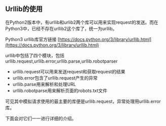 ## Urllib的使用

在Python2版本中，有urllib和urlib2两个库可以用来实现request的发送。而在Python3中，已经不存在urllib2这个库了，统一为urllib。

Python3 urllib库官方链接 [https://docs.python.org/3/library/urllib.html](https://docs.python.org/3/library/urllib.html)

urllib中包括了四个模块，包括urllib.request,urllib.error,urllib.parse,urllib.robotparser

* urllib.request可以用来发送request和获取request的结果
* urllib.error包含了urllib.request产生的异常
* urllib.parse用来解析和处理URL   
* urllib.robotparse用来解析页面的robots.txt文件
 
可见其中模拟请求使用的最主要的库便是urllib.request，异常处理用urllib.error库。

下面会对它们一一进行详细的介绍。
































